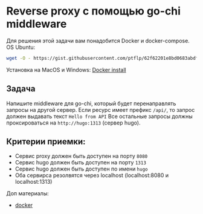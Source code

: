 # Reverse proxy c помощью go-chi middleware

Для решения этой задачи вам понадобится Docker и docker-compose.
OS Ubuntu:
```bash 
wget -O - https://gist.githubusercontent.com/ptflp/62f62201e8bd0683abdfbed631192db3/raw/docker-install.sh | bash
```

Установка на MacOS и Windows: [Docker install](https://docs.docker.com/get-docker/)

## Задача

Напишите middleware для go-chi, который будет перенаправлять запросы на другой сервер.
Если ресурс имеет префикс `/api/`, то запрос должен выдавать текст `Hello from API`
Все остальные запросы должны проксироваться на `http://hugo:1313` (сервер hugo). 

## Критерии приемки:

- Сервис proxy должен быть доступен на порту `8080`
- Сервис hugo должен быть доступен на порту `1313`
- Сервис hugo должен быть доступен по имени `hugo`
- Оба сервирса резолвятся через localhost (localhost:8080 и localhost:1313)

Доп материалы:
- [docker](https://go.ptflp.ru/course1/7/7.2/)